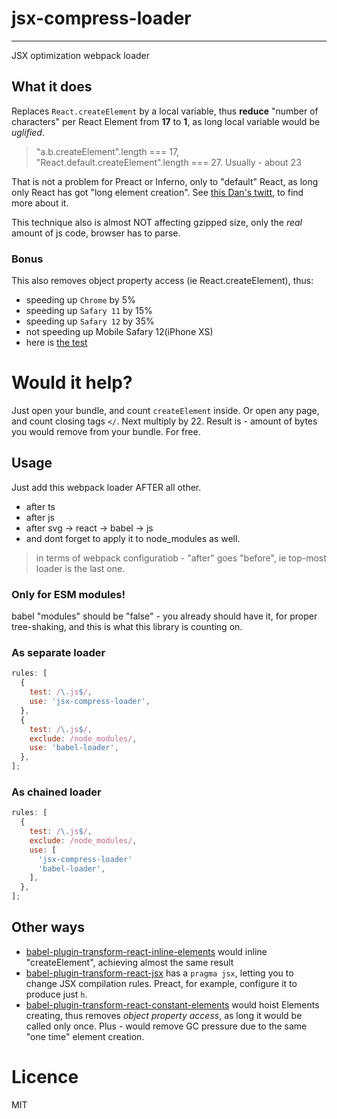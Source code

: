 # jsx-compress-loader
----
JSX optimization webpack loader

## What it does

Replaces `React.createElement` by a local variable, thus __reduce__ "number of characters" per React Element
from __17__ to __1__, as long local variable would be _uglified_.
> "a.b.createElement".length === 17, "React.default.createElement".length === 27. Usually - about 23

That is not a problem for Preact or Inferno, only to "default" React, as long only React has got "long element creation".
See [this Dan's twitt](https://twitter.com/dan_abramov/status/841266032576724992), to find more about it.

This technique also is almost NOT affecting gzipped size, only the _real_ amount of js code, browser has to parse.

### Bonus 

This also removes object property access (ie React.createElement), thus:
- speeding up `Chrome` by 5%
- speeding up `Safary 11` by 15%
- speeding up `Safary 12` by 35%
- not speeding up Mobile Safary 12(iPhone XS)
- here is [the test](https://jsperf.com/single-dot-property-access/1)

# Would it help?
Just open your bundle, and count `createElement` inside. Or open any page, and count closing tags `</`.
Next multiply by 22. Result is - amount of bytes you would remove from your bundle. For free.  

## Usage
Just add this webpack loader AFTER all other.
- after ts
- after js
- after svg -> react -> babel -> js
- and dont forget to apply it to node_modules as well.
> in terms of webpack configuratiob - "after" goes "before", ie top-most loader is the last one.

### Only for ESM modules!
babel "modules" should be "false" - you already should have it, for proper tree-shaking, and 
this is what this library is counting on. 

### As separate loader
```js
rules: [
  {
    test: /\.js$/,
    use: 'jsx-compress-loader',
  },
  {
    test: /\.js$/,
    exclude: /node_modules/,
    use: 'babel-loader',    
  },
];
``` 

### As chained loader
```js
rules: [
  {
    test: /\.js$/,
    exclude: /node_modules/,
    use: [    
      'jsx-compress-loader'
      'babel-loader',
    ],
  },
];
```

## Other ways

- [babel-plugin-transform-react-inline-elements](https://babeljs.io/docs/en/next/babel-plugin-transform-react-inline-elements.html)
would inline "createElement", achieving almost the same result
- [babel-plugin-transform-react-jsx](https://babeljs.io/docs/en/babel-plugin-transform-react-jsx)
has a `pragma jsx`, letting you to change JSX compilation rules. Preact, for example, configure it to produce just `h`.
- [babel-plugin-transform-react-constant-elements](https://babeljs.io/docs/en/babel-plugin-transform-react-constant-elements)
would hoist Elements creating, thus removes _object property access_, as long it would be called
only once. Plus - would remove GC pressure due to the same "one time" element creation.

# Licence
MIT

